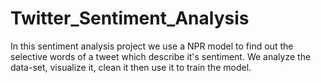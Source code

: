 # Twitter_Sentiment_Analysis
In this sentiment analysis project we use a NPR model to find out the selective words of a tweet which describe it's sentiment. We analyze the  data-set, visualize it, clean it then use it to train the model.

